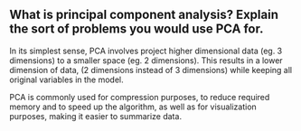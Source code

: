 ## What is principal component analysis? Explain the sort of problems you would use PCA for.

In its simplest sense, PCA involves project higher dimensional data (eg. 3 dimensions) to a smaller space (eg. 2 dimensions). This results in a lower dimension of data, (2 dimensions instead of 3 dimensions) while keeping all original variables in the model.

PCA is commonly used for compression purposes, to reduce required memory and to speed up the algorithm, as well as for visualization purposes, making it easier to summarize data.
